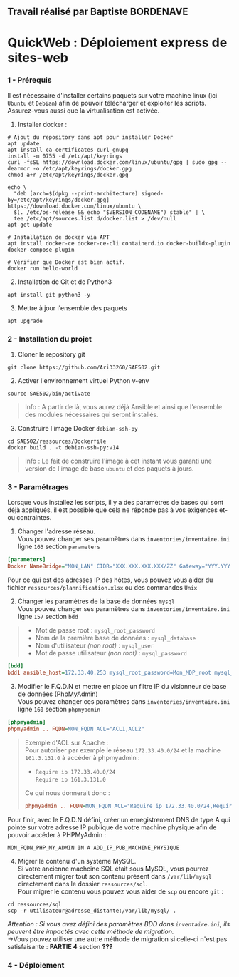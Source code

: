 ## Travail réalisé par Baptiste BORDENAVE

# QuickWeb : Déploiement express de sites-web

### 1 - Prérequis
Il est nécessaire d'installer certains paquets sur votre machine linux (ici `Ubuntu` et `Debian`) afin de pouvoir télécharger et exploiter les scripts. Assurez-vous aussi que la virtualisation est activée.
1) Installer docker :
```shell
# Ajout du repository dans apt pour installer Docker
apt update
apt install ca-certificates curl gnupg
install -m 0755 -d /etc/apt/keyrings
curl -fsSL https://download.docker.com/linux/ubuntu/gpg | sudo gpg --dearmor -o /etc/apt/keyrings/docker.gpg
chmod a+r /etc/apt/keyrings/docker.gpg

echo \
  "deb [arch=$(dpkg --print-architecture) signed-by=/etc/apt/keyrings/docker.gpg] https://download.docker.com/linux/ubuntu \
  $(. /etc/os-release && echo "$VERSION_CODENAME") stable" | \
  tee /etc/apt/sources.list.d/docker.list > /dev/null
apt-get update

# Installation de docker via APT
apt install docker-ce docker-ce-cli containerd.io docker-buildx-plugin docker-compose-plugin

# Vérifier que Docker est bien actif.
docker run hello-world
```
2) Installation de Git et de Python3
```shell
apt install git python3 -y
```
3) Mettre à jour l'ensemble des paquets
```shell
apt upgrade
```

### 2 - Installation du projet
1) Cloner le repository git
```shell
git clone https://github.com/Ari33260/SAE502.git
```
2) Activer l'environnement virtuel Python v-env
```shell
source SAE502/bin/activate
```
> Info : A partir de là, vous aurez déjà Ansible et ainsi que l'ensemble des modules nécessaires qui seront installés.
3) Construire l'image Docker `debian-ssh-py`
```shell
cd SAE502/ressources/Dockerfile
docker build . -t debian-ssh-py:v14
```
>Info : Le fait de construire l'image à cet instant vous garanti une version de l'image de base `ubuntu` et des paquets à jours.

### 3 - Paramétrages
Lorsque vous installez les scripts, il y a des paramètres de bases qui sont déjà appliqués, il est possible que cela ne réponde pas à vos exigences et-ou contraintes.
1) Changer l'adresse réseau.\
Vous pouvez changer ses paramètres dans `inventories/inventaire.ini` ligne `163` section `parameters`
```ini
[parameters]
Docker NameBridge="MON_LAN" CIDR="XXX.XXX.XXX.XXX/ZZ" Gateway="YYY.YYY.YYY.YYY"
```
Pour ce qui est des adresses IP des hôtes, vous pouvez vous aider du fichier `ressources/plannification.xlsx` ou des commandes `Unix`

2) Changer les paramètres de la base de données `mysql` \
Vous pouvez changer ses paramètres dans `inventories/inventaire.ini` ligne `157` section `bdd` 

>  - Mot de passe root : `mysql_root_password`
>  - Nom de la première base de données : `mysql_database`
>  - Nom d'utilisateur *(non root)* : `mysql_user`
>  - Mot de passe utilisateur *(non root)* : `mysql_password`
```ini \
[bdd]
bdd1 ansible_host=172.33.40.253 mysql_root_password=Mon_MDP_root mysql_database=Ma_data_base mysql_user=Mon_user mysql_password=Mon_mdp_user
```

3. Modifier le F.Q.D.N et mettre en place un filtre IP du visionneur de base de données (PhpMyAdmin) \
Vous pouvez changer ces paramètres dans `inventories/inventaire.ini` ligne `160` section `phpmyadmin`
```ini
[phpmyadmin]
phpmyadmin .. FQDN=MON_FQDN ACL="ACL1,ACL2"
```
> Exemple d'ACL sur Apache : \
Pour autoriser par exemple le réseau `172.33.40.0/24` et la machine `161.3.131.0` à accéder à phpmyadmin :
> - `Require ip 172.33.40.0/24` \
    `Require ip 161.3.131.0`
>
> Ce qui nous donnerait donc  :
> ```ini
> phpmyadmin .. FQDN=MON_FQDN ACL="Require ip 172.33.40.0/24,Require ip 161.3.131.0"
> ```
Pour finir, avec le F.Q.D.N défini, créer un enregistrement DNS de type A qui pointe sur votre adresse IP publique de votre machine physique afin de pouvoir accéder à PHPMyAdmin :
```shell
MON_FQDN_PHP_MY_ADMIN IN A ADD_IP_PUB_MACHINE_PHYSIQUE
```

4. Migrer le contenu d'un système MySQL. \
Si votre ancienne machcine SQL était sous MySQL, vous pourrez directement migrer tout son contenu présent dans `/var/lib/mysql` directement dans le dossier `ressources/sql`. \
Pour migrer le contenu vous pouvez vous aider de `scp` ou encore `git` :
```shell
cd ressources/sql
scp -r utilisateur@adresse_distante:/var/lib/mysql/ .
```
*Attention : Si vous avez défini des paramètres BDD dans `inventaire.ini`, ils peuvent être impactés avec cette méthode de migration.* \
->Vous pouvez utiliser une autre méthode de migration si celle-ci n'est pas satisfaisante : **PARTIE 4** section **???**

### 4 - Déploiement